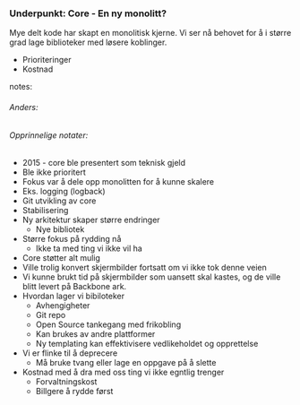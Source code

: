 ### Underpunkt: Core - En ny monolitt?

Mye delt kode har skapt en monolitisk kjerne.
Vi ser nå behovet for å i større grad lage biblioteker med løsere koblinger. 
* Prioriteringer
* Kostnad


notes:
###### Anders:



###### Opprinnelige notater:

* 2015 - core ble presentert som teknisk gjeld
* Ble ikke prioritert 
* Fokus var å dele opp monolitten for å kunne skalere
* Eks. logging (logback)
* Git utvikling av core
* Stabilisering
* Ny arkitektur skaper større endringer
  * Nye bibliotek
* Større fokus på rydding nå
  * Ikke ta med ting vi ikke vil ha
* Core støtter alt mulig
* Ville trolig konvert skjermbilder fortsatt om vi ikke tok denne veien
* Vi kunne brukt tid på skjermbilder som uansett skal kastes, og de ville blitt levert på Backbone ark.
* Hvordan lager vi bibiloteker
  * Avhengigheter
  * Git repo
  * Open Source tankegang med frikobling
  * Kan brukes av andre plattformer
  * Ny templating kan effektivisere vedlikeholdet og opprettelse
* Vi er flinke til å deprecere
  * Må bruke tvang eller lage en oppgave på å slette
* Kostnad med å dra med oss ting vi ikke egntlig trenger
  * Forvaltningskost
  * Billgere å rydde først

